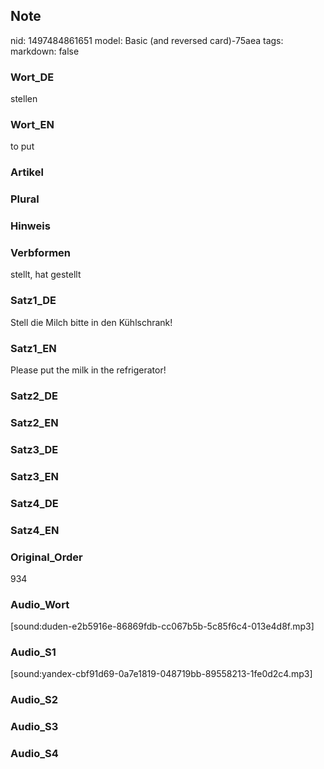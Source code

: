 ## Note
nid: 1497484861651
model: Basic (and reversed card)-75aea
tags: 
markdown: false

### Wort_DE
stellen

### Wort_EN
to put

### Artikel


### Plural


### Hinweis


### Verbformen
stellt, hat gestellt

### Satz1_DE
Stell die Milch bitte in den Kühlschrank!

### Satz1_EN
Please put the milk in the refrigerator!

### Satz2_DE


### Satz2_EN


### Satz3_DE


### Satz3_EN


### Satz4_DE


### Satz4_EN


### Original_Order
934

### Audio_Wort
[sound:duden-e2b5916e-86869fdb-cc067b5b-5c85f6c4-013e4d8f.mp3]

### Audio_S1
[sound:yandex-cbf91d69-0a7e1819-048719bb-89558213-1fe0d2c4.mp3]

### Audio_S2


### Audio_S3


### Audio_S4

